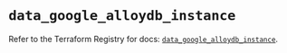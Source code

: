 # `data_google_alloydb_instance`

Refer to the Terraform Registry for docs: [`data_google_alloydb_instance`](https://registry.terraform.io/providers/hashicorp/google/6.30.0/docs/data-sources/alloydb_instance).

